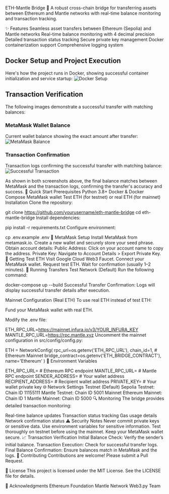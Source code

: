 ETH-Mantle Bridge 🌉
A robust cross-chain bridge for transferring assets between Ethereum and Mantle networks with real-time balance monitoring and transaction tracking.



✨ Features
Seamless asset transfers between Ethereum (Sepolia) and Mantle networks
Real-time balance monitoring with 4 decimal precision
Detailed transaction status tracking
Secure private key management
Docker containerization support
Comprehensive logging system



## Docker Setup and Project Execution
Here's how the project runs in Docker, showing successful container initialization and service startup:
![Docker Setup](docs/images/@docker_setup.png)

## Transaction Verification
The following images demonstrate a successful transfer with matching balances:

### MetaMask Wallet Balance
Current wallet balance showing the exact amount after transfer:
![MetaMask Balance](docs/images/@metamask2.png)

### Transaction Confirmation
Transaction logs confirming the successful transfer with matching balance:
![Successful Transaction](docs/images/@succssful_transcation2.png)

As shown in both screenshots above, the final balance matches between MetaMask and the transaction logs, confirming the transfer's accuracy and success.
🚀 Quick Start
Prerequisites
Python 3.8+
Docker & Docker Compose
MetaMask wallet
Test ETH (for testnet) or real ETH (for mainnet)
Installation
Clone the repository:

git clone https://github.com/yourusername/eth-mantle-bridge
cd eth-mantle-bridge
Install dependencies:


pip install -r requirements.txt
Configure environment:


cp .env.example .env
🔐 MetaMask Setup
Install MetaMask from metamask.io.
Create a new wallet and securely store your seed phrase.
Obtain account details:
Public Address: Click on your account name to copy the address.
Private Key: Navigate to Account Details > Export Private Key.
💎 Getting Test ETH
Visit Google Cloud Web3 Faucet.
Connect your MetaMask wallet.
Request test ETH.
Wait for confirmation (usually 1–2 minutes).
🔄 Running Transfers
Test Network (Default)
Run the following command:


docker-compose up --build
Successful Transfer Confirmation:
Logs will display successful transfer details after execution.

Mainnet Configuration (Real ETH)
To use real ETH instead of test ETH:

Fund your MetaMask wallet with real ETH.

Modify the .env file:


ETH_RPC_URL=https://mainnet.infura.io/v3/YOUR_INFURA_KEY
MANTLE_RPC_URL=https://rpc.mantle.xyz
Uncomment the mainnet configuration in src/config/config.py:


ETH = NetworkConfig(
    rpc_url=os.getenv('ETH_RPC_URL'),
    chain_id=1,  # Ethereum Mainnet
    bridge_contract=os.getenv('ETH_BRIDGE_CONTRACT'),
    name='Ethereum'
)
📂 Environment Variables


ETH_RPC_URL=            # Ethereum RPC endpoint
MANTLE_RPC_URL=         # Mantle RPC endpoint
SENDER_ADDRESS=         # Your wallet address
RECIPIENT_ADDRESS=      # Recipient wallet address
PRIVATE_KEY=            # Your wallet private key
🌐 Network Settings
Testnet (Default)
Sepolia Testnet: Chain ID 11155111
Mantle Testnet: Chain ID 5001
Mainnet
Ethereum Mainnet: Chain ID 1
Mantle Mainnet: Chain ID 5000
🔍 Monitoring
The bridge provides detailed transaction monitoring:

Real-time balance updates
Transaction status tracking
Gas usage details
Network confirmation status
⚠️ Security Notes
Never commit private keys or sensitive data.
Use environment variables for sensitive information.
Test thoroughly on testnet before using the mainnet.
Keep your MetaMask wallet secure.
📈 Transaction Verification
Initial Balance Check: Verify the sender’s initial balance.
Transaction Execution: Check for successful transfer logs.
Final Balance Confirmation: Ensure balances match in MetaMask and the logs.
🤝 Contributing
Contributions are welcome! Please submit a Pull Request.

📄 License
This project is licensed under the MIT License. See the LICENSE file for details.

🙏 Acknowledgments
Ethereum Foundation
Mantle Network
Web3.py Team
